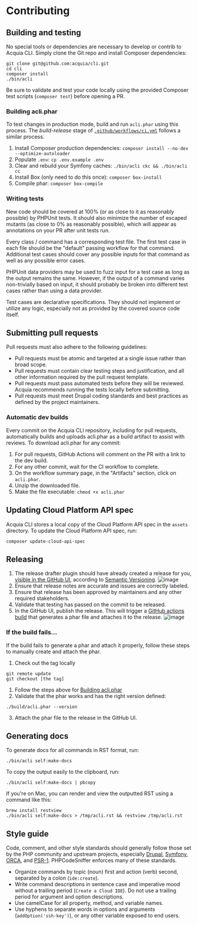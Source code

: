 # Contributing

## Building and testing

No special tools or dependencies are necessary to develop or contrib to Acquia CLI. Simply clone the Git repo and install Composer dependencies:
```
git clone git@github.com:acquia/cli.git
cd cli
composer install
./bin/acli
```

Be sure to validate and test your code locally using the provided Composer test scripts (`composer test`) before opening a PR.

### Building acli.phar

To test changes in production mode, build and run `acli.phar` using this process. The _build-release_ stage of [`.github/workflows/ci.yml`](.github/workflows/ci.yml) follows a similar process.

1. Install Composer production dependencies: `composer install --no-dev --optimize-autoloader`
2. Populate `.env`: `cp .env.example .env`
3. Clear and rebuild your Symfony caches: `./bin/acli ckc && ./bin/acli cc`
4. Install Box (only need to do this once): `composer box-install`
5. Compile phar: `composer box-compile`

### Writing tests

New code should be covered at 100% (or as close to it as reasonably possible) by PHPUnit tests. It should also minimize the number of escaped mutants (as close to 0% as reasonably possible), which will appear as annotations on your PR after unit tests run.

Every class / command has a corresponding test file. The first test case in each file should be the "default" passing workflow for that command. Additional test cases should cover any possible inputs for that command as well as any possible error cases.

PHPUnit data providers may be used to fuzz input for a test case as long as the output remains the same. However, if the output of a command varies non-trivially based on input, it should probably be broken into different test cases rather than using a data provider.

Test cases are declarative specifications. They should not implement or utilize any logic, especially not as provided by the covered source code itself.

## Submitting pull requests

Pull requests must also adhere to the following guidelines:

- Pull requests must be atomic and targeted at a single issue rather than broad scope.
- Pull requests must contain clear testing steps and justification, and all other information required by the pull request template.
- Pull requests must pass automated tests before they will be reviewed. Acquia recommends running the tests locally before submitting.
- Pull requests must meet Drupal coding standards and best practices as defined by the project maintainers.

### Automatic dev builds

Every commit on the Acquia CLI repository, including for pull requests, automatically builds and uploads acli.phar as a build artifact to assist with reviews. To download acli.phar for any commit:

1. For pull requests, GitHub Actions will comment on the PR with a link to the dev build.
2. For any other commit, wait for the CI workflow to complete.
3. On the workflow summary page, in the "Artifacts" section, click on `acli.phar`.
4. Unzip the downloaded file.
5. Make the file executable: `chmod +x acli.phar`

## Updating Cloud Platform API spec

Acquia CLI stores a local copy of the Cloud Platform API spec in the `assets` directory. To update the Cloud Platform API spec, run:

```
composer update-cloud-api-spec
```

## Releasing

1. The release drafter plugin should have already created a release for you, [visible in the GitHub UI](https://github.com/acquia/cli/releases), according to [Semantic Versioning](https://semver.org/). ![image](https://user-images.githubusercontent.com/539205/134036494-c7000fb0-94e6-4594-a09f-bb1601745d5a.png)
2. Ensure that release notes are accurate and issues are correctly labeled.
3. Ensure that release has been approved by maintainers and any other required stakeholders.
4. Validate that testing has passed on the commit to be released.
5. In the GitHub UI, publish the release. This will trigger a [GitHub actions build](https://github.com/acquia/cli/blob/731cb747060e06940b2b5e6994df1bcc86325a7a/.github/workflows/ci.yml#L47-L69) that generates a phar file and attaches it to the release. ![image](https://user-images.githubusercontent.com/539205/134036674-4dd6db98-5fe4-413c-abe3-3a6f35b0fc31.png)


### If the build fails...

If the build fails to generate a phar and attach it properly, follow these steps to manually create and attach the phar.

1. Check out the tag locally
```
git remote update
git checkout [the tag]
```
1. Follow the steps above for [Building acli.phar](#building-acliphar)
2. Validate that the phar works and has the right version defined:
```
./build/acli.phar --version
```
3. Attach the phar file to the release in the GitHub UI.

## Generating docs

To generate docs for all commands in RST format, run:
```
./bin/acli self:make-docs
```

To copy the output easily to the clipboard, run:
```
./bin/acli self:make-docs | pbcopy
```

If you're on Mac, you can render and view the outputted RST using a command like this:
```
brew install restview
./bin/acli self:make-docs > /tmp/acli.rst && restview /tmp/acli.rst
```

## Style guide

Code, comment, and other style standards should generally follow those set by the PHP community and upstream projects, especially [Drupal](https://www.drupal.org/docs/develop/standards), [Symfony](https://symfony.com/doc/current/contributing/code/standards.html), [ORCA](https://github.com/acquia/coding-standards-php), and [PSR-1](https://www.php-fig.org/psr/psr-1/). PHPCodeSniffer enforces many of these standards.

- Organize commands by topic (noun) first and action (verb) second, separated by a colon (`ide:create`).
- Write command descriptions in sentence case and imperative mood without a trailing period (`Create a Cloud IDE`). Do not use a trailing period for argument and option descriptions.
- Use camelCase for all property, method, and variable names.
- Use hyphens to separate words in options and arguments (`addOption('ssh-key')`), or any other variable exposed to end users.
